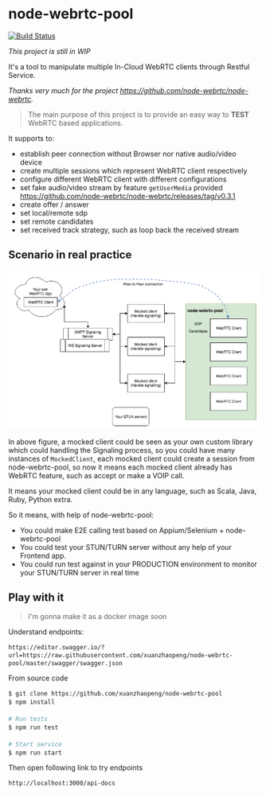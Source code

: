 # node-webrtc-pool

[![Build Status](https://travis-ci.org/xuanzhaopeng/node-webrtc-pool.svg?branch=master)](https://travis-ci.org/xuanzhaopeng/tam)

*This project is still in WIP*

It's a tool to manipulate multiple In-Cloud WebRTC clients through Restful Service.

*Thanks very much for the project https://github.com/node-webrtc/node-webrtc.*

> The main purpose of this project is to provide an easy way to **TEST** WebRTC based applications.

It supports to:
* establish peer connection without Browser nor native audio/video device
* create multiple sessions which represent WebRTC client respectively
* configure different WebRTC client with different configurations
* set fake audio/video stream by feature `getUserMedia` provided https://github.com/node-webrtc/node-webrtc/releases/tag/v0.3.1
* create offer / answer
* set local/remote sdp
* set remote candidates
* set received track strategy, such as loop back the received stream

## Scenario in real practice
![alt text](./docs/scenario.png "Scenario")


In above figure, a mocked client could be seen as your own custom library which could handling the Signaling process, so you could have many instances of `MockedClient`, each mocked client could create a session from node-webrtc-pool, so now it means each mocked client already has WebRTC feature, such as accept or make a VOIP call.

It means your mocked client could be in any language, such as Scala, Java, Ruby, Python extra.

So it means, with help of node-webrtc-pool:
* You could make E2E calling test based on Appium/Selenium + node-webrtc-pool
* You could test your STUN/TURN server without any help of your Frontend app.
* You could run test against in your PRODUCTION environment to monitor your STUN/TURN server in real time 

## Play with it
> I'm gonna make it as a docker image soon

Understand endpoints:
```
https://editor.swagger.io/?url=https://raw.githubusercontent.com/xuanzhaopeng/node-webrtc-pool/master/swagger/swagger.json
```

From source code
```bash
$ git clone https://github.com/xuanzhaopeng/node-webrtc-pool
$ npm install

# Run tests
$ npm run test

# Start service
$ npm run start
```

Then open following link to try endpoints
```
http://localhost:3000/api-docs
```
